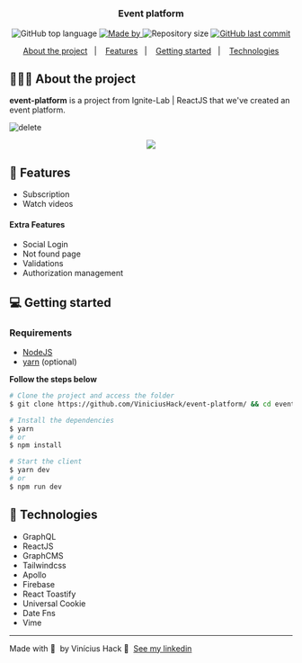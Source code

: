 <h1 align="center">
	<!--<img alt="Logo" src="https://github.com/ViniciusHack/upfi/blob/master/public/logo.svg" width="200px" />-->
</h1>

<h3 align="center">
  Event platform
</h3>
<p align="center">
  <img alt="GitHub top language" src="https://img.shields.io/github/languages/top/ViniciusHack/event-platform">
  <a href="https://www.linkedin.com/in/ViniciusHack/">
    <img alt="Made by" src="https://img.shields.io/badge/made%20by-Vinícius%20Hack-gree">
  </a>
  
  <img alt="Repository size" src="https://img.shields.io/github/repo-size/ViniciusHack/event-platform">
  
  <a href="https://github.com/ViniciusHack/event-platform/commits/master">
    <img alt="GitHub last commit" src="https://img.shields.io/github/last-commit/ViniciusHack/event-platform">
  </a>
</p>

<p align="center">
  <a href="#-about-the-project">About the project</a>&nbsp;&nbsp;&nbsp;|&nbsp;&nbsp;&nbsp;
  <a href="#-features">Features</a>&nbsp;&nbsp;&nbsp;|&nbsp;&nbsp;&nbsp;
  <a href="#-getting-started">Getting started</a>&nbsp;&nbsp;&nbsp;|&nbsp;&nbsp;&nbsp;
  <a href="#-technologies">Technologies</a>
</p>

## 👨🏻‍💻 About the project
**event-platform** is a project from Ignite-Lab | ReactJS that we've created an event platform.


![delete](https://user-images.githubusercontent.com/60555584/175852084-137cf392-87e0-41d0-a525-254b8eaa47b7.gif)
<div align="center">
<img src="https://user-images.githubusercontent.com/60555584/175855286-025b5dd9-cc66-4f94-ae26-70ade9ff153d.gif" />
</div>



## 🔨 Features
- Subscription
- Watch videos

#### Extra Features
- Social Login
- Not found page
- Validations
- Authorization management

## 💻 Getting started

### Requirements

- <a href="https://nodejs.org/en/">NodeJS</a>
- <a href="https://classic.yarnpkg.com/lang/en/docs/install/">yarn</a> (optional)

**Follow the steps below**

```bash
# Clone the project and access the folder
$ git clone https://github.com/ViniciusHack/event-platform/ && cd event-platform

# Install the dependencies
$ yarn
# or
$ npm install

# Start the client
$ yarn dev
# or
$ npm run dev
```

## 🔧 Technologies
- GraphQL
- ReactJS
- GraphCMS
- Tailwindcss
- Apollo
- Firebase
- React Toastify
- Universal Cookie
- Date Fns
- Vime

---

Made with 💜 &nbsp;by Vinícius Hack 👋 &nbsp;[See my linkedin](https://www.linkedin.com/in/viniciushack/)
